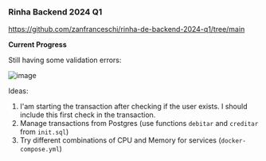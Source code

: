 ### Rinha Backend 2024 Q1

https://github.com/zanfranceschi/rinha-de-backend-2024-q1/tree/main

**Current Progress**

Still having some validation errors:

![image](https://github.com/FabioSeixas/rinha-backend-2024-q1/assets/43079786/bd442c18-55b1-4996-8b1d-89d0210fcadb)

Ideas:
1. I'am starting the transaction after checking if the user exists. I should include this first check in the transaction.
2. Manage transactions from Postgres (use functions `debitar` and `creditar` from `init.sql`)
3. Try different combinations of CPU and Memory for services (`docker-compose.yml`)

